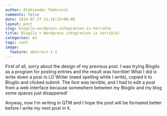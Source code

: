 ```yaml
---
author: Aleksandar Todorović
comments: false
date: 2014-07-27 11:14:52+00:00
layout: post
slug: blogilo-wordpress-integration-is-terrible
title: Blogilo + Wordpress integration is terrible!
categories: en
tags: rant
image:
  feature: abstract-1-3
---
```


First of all, sorry about the design of my previous post. I was trying Blogilo as a program for posting entries and the result was horrible! What I did is write down a post in LO Writer (need spelling while I write), copied it to Blogilo and clicked submit. The font was terrible, and I had to edit a post from a web interface because somewhere between my Blogilo and my blog some spaces just disappered!

Anyway, now I'm writing in QTM and I hope the post will be formated better before I write my next post in it.
